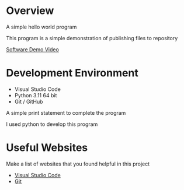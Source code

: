 # Overview

A simple hello world program

This program is a simple demonstration of publishing files to repository

[Software Demo Video](https://youtu.be/UjhIKEnh1Ng)

# Development Environment

* Visual Studio Code
* Python 3.11 64 bit
* Git / GitHub


A simple print statement to complete the program

I used python to develop this program

# Useful Websites

Make a list of websites that you found helpful in this project
* [Visual Studio Code](https://code.visualstudio.com/)
* [Git](https://git-scm.com/downloads) 